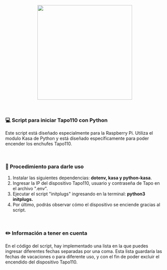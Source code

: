 
<p align="center"><img src="https://i.postimg.cc/L5Lj6kRN/tapo.png" width="300px" height="300px"></p>
<br>
<h3>💻 Script para iniciar Tapo110 con Python</h3>
<p>Este script está diseñado especialmente para la Raspberry Pi. Utiliza el modulo Kasa de Python y está diseñado específicamente para poder encender los enchufes Tapo110.</p>
<br>
<h3>🚀 Procedimiento para darle uso</h3>
<ol>
  <li>Instalar las siguientes dependencias: <strong>dotenv, kasa y python-kasa</strong>.</li>
  <li>Ingresar la IP del dispositivo Tapo110, usuario y contraseña de Tapo en el archivo ".env".</li>
  <li>Ejecutar el script "initplugs" ingresando en la terminal: <strong>python3 initplugs.</strong></li>
  <li>Por último, podrás observar cómo el dispositivo se enciende gracias al script.</li>
</ol>
<br>
<h3>✏️ Información a tener en cuenta</h3>
<p>En el código del script, hay implementado una lista en la que puedes ingresar diferentes fechas separadas por una coma. Esta lista guardaría las fechas de vacaciones o para diferente uso, y con el fin de poder excluir el encendido del dispositivo Tapo110.</p>
